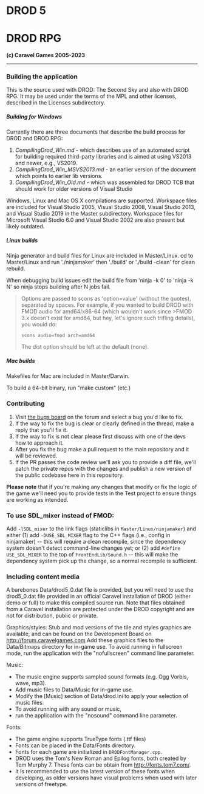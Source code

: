# DROD 5
# DROD RPG
**(c) Caravel Games 2005-2023**

----------------------------

### Building the application

This is the source used with DROD: The Second Sky and also with DROD RPG.
It may be used under the terms of the MPL and other licenses, described in the Licenses subdirectory.

##### Building for Windows

Currently there are three documents that describe the build process for DROD and DROD RPG:
1. *CompilingDrod_Win.md* - which describes use of an automated script for building required third-party libraries and is aimed at using VS2013 and newer, e.g., VS2019.
2. *CompilingDrod_Win_MSVS2013.md* - an earlier version of the document which points to earlier lib versions.
3. *CompilingDrod_Win_Old.md* - which was assembled for DROD TCB that should work for older versions of Visual Studio

Windows, Linux and Mac OS X compilations are supported.
Workspace files are included for Visual Studio 2005, Visual Studio 2008, Visual Studio 2013, and Visual Studio 2019 in the Master subdirectory.
Workspace files for Microsoft Visual Studio 6.0 and Visual Studio 2002 are also present but likely outdated.

##### Linux builds

Ninja generator and build files for Linux are included in Master/Linux. cd to Master/Linux and run './ninjamaker' then './build' or './build -clean' for clean rebuild.

When debugging build issues edit the build file from 'ninja -k 0' to 'ninja -k N' so ninja stops building after N jobs fail.

>Options are passed to scons as 'option=value' (without the quotes), separated by spaces.
>For example, if you wanted to build DROD with FMOD audio for amd64/x86-64 (which wouldn't work since >FMOD 3.x doesn't exist for amd64, but hey, let's ignore such trifling details), you would do:
>
>`scons audio=fmod arch=amd64`
>
>The dist option should be left at the default (none).


##### Mac builds

Makefiles for Mac are included in Master/Darwin.

To build a 64-bit binary, run "make custom" (etc.)

### Contributing

1. Visit [the bugs board](http://forum.caravelgames.com/viewboard.php?BoardID=7) on the forum and select a bug you'd like to fix. 
2. If the way to fix the bug is clear or clearly defined in the thread, make a reply that you'll fix it. 
3. If the way to fix is not clear please first discuss with one of the devs how to approach it.
4. After you fix the bug make a pull request to the main repository and it will be reviewed.
5. If the PR passes the code review we'll ask you to provide a diff file, we'll patch the private repos with the changes and publish a new version of the public codebase here in this repository.

**Please note** that if you're making any changes that modify or fix the logic of the game we'll need you to provide tests in the Test project to ensure things are working as intended.

### To use SDL_mixer instead of FMOD:

Add `-lSDL_mixer` to the link flags (staticlibs in `Master/Linux/ninjamaker`) and either (1) add `-DUSE_SDL_MIXER` flag to the C++ flags (i.e., config in ninjamaker) -- this will require a clean recompile, since the dependency system doesn't detect command-line changes yet; or (2) add `#define USE_SDL_MIXER` to the top of `FrontEndLib/Sound.h` -- this will make the dependency system pick up the change, so a normal recompile is sufficient.

### Including content media

A barebones Data/drod5_0.dat file is provided, but you will need to use the drod5_0.dat file provided in an official Caravel installation of DROD (either demo or full) to make this compiled source run.  Note that files obtained from a Caravel installation are protected under the DROD copyright and are not for distribution, public or private.

Graphics/styles:
Stub and mod versions of the tile and styles graphics are available, and can be found on the Development Board on http://forum.caravelgames.com Add these graphics files to the Data/Bitmaps directory for in-game use. To avoid running in fullscreen mode, run the application with the "nofullscreen" command line parameter.

Music:
 - The music engine supports sampled sound formats (e.g. Ogg Vorbis, wave, mp3).
 - Add music files to Data/Music for in-game use.
 - Modify the [Music] section of Data/drod.ini to apply your selection of music files.
 - To avoid running with any sound or music,
 - run the application with the "nosound" command line parameter.

Fonts:
 - The game engine supports TrueType fonts (.ttf files)
 - Fonts can be placed in the Data/Fonts directory.
 - Fonts for each game are initialized in `DRODFontManager.cpp`.
 - DROD uses the Tom's New Roman and Epilog fonts, both created by Tom Murphy 7. These fonts can be obtain from http://fonts.tom7.com/.
 - It is recommended to use the latest version of these fonts when developing, as older versions have visual problems when used with later versions of freetype.

